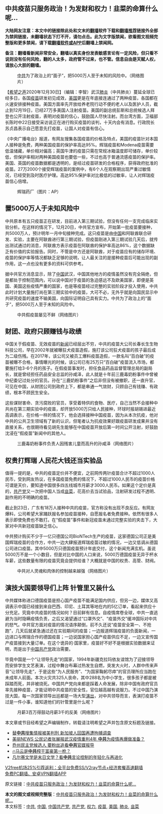  <h2>中共疫苗只服务政治！为发财和权力！韭菜的命算什么呢...</h2> <p class="notice"><b>大陆网友注意：本文中的链接除此处和文末的<a href="https://github.com/bannedbook/fanqiang" >翻墙</a>软件下载和<a href="https://github.com/killgcd/justmysocks/blob/master/README.md">翻墙推荐</a>链接外全部为禁网链接，未翻墙状态下打不开，请勿点击。此为文字版禁闻，欲看图文视频完整版和更多禁闻，请下载<a href="https://github.com/bannedbook/fanqiang">翻墙软件或APP</a>后翻墙上禁闻网。</p><p>备注：翻墙看新闻非常安全，翻墙以真实身份发表敏感言论有一定风险，但只看不说则没有任何风险，翻的人太多，政府管不过来，也不管。信息自由是天赋人权，请放心大胆的翻墙。</b></p>  <div class="entry"> <figure><figcaption><a href="https://www.bannedbook.org/bnews/tag/%e4%b8%ad%e5%85%b1/" class="st_tag internal_tag" rel="tag" title="标签 中共 下的日志">中共</a>为了政治上的“面子”，把5000万人至于未知的风险中。（网络图片）</figcaption></figure> <p>【<span class='wp_keywordlink_affiliate'><a href="https://www.soundofhope.org" title="希望之声" target="_blank">希望之声</a></span>2020年12月30日】（编辑：李智）武汉<a href="https://www.bannedbook.org/bnews/tag/%e8%82%ba%e7%82%8e/" class="st_tag internal_tag" rel="tag" title="标签 肺炎 下的日志">肺炎</a>（中共肺炎）蔓延全球已经多日，各国<a href="https://www.bannedbook.org/bnews/tag/%e7%96%ab%e8%8b%97/" class="st_tag internal_tag" rel="tag" title="标签 疫苗 下的日志">疫苗</a>研发初见成效，<a href="https://www.bannedbook.org/bnews/tag/%e7%be%8e%e5%9b%bd/" class="st_tag internal_tag" rel="tag" title="标签 美国 下的日志">美国</a>更是在年底接连通过了两种疫苗，各国都在火速安排接种疫苗。美国方面率先开放给养老院行动不便的老人以及医护人员，截止到12月19日，已经27万多美国人注射疫苗。美国的副总统彭斯和总统候选人拜登也公开注射疫苗，表明对疫苗的信心，鼓励国人尽快注射。而台湾方面，卫福部长陈时中22日接受采访说正在进行购买疫苗的谈判，十天内会有消息。行政院长苏贞昌表示自己愿意先打疫苗，让国人对疫苗有信心。</p> <p>《中央广播电台》报道，有网友搜集各国疫苗的价格及特点，美国的疫苗针对本国人接种是免费，两种美国疫苗的保护率高达95%。辉瑞疫苗和Modena疫苗需要低温储藏，单价相对偏高；英国牛津的疫苗只需在常规冰箱温度即可储存，单价较低，但保护率相对两种美国疫苗也要低一些，不过也高于普通流感疫苗的保护率。美国、英国的疫苗数据都是透明的，是经过疫苗研发的合格程序，获得政府批准的疫苗。27万2000个接受辉瑞疫苗的案例中，有6个人在观察期出现严重过敏情况，已经受到及时医疗护理。高达95%保护率对比极低的过敏率，让人对辉瑞疫苗信心倍增。</p> <figure><figcaption>辉瑞药厂（图片：AP）</figcaption></figure> <h2>置5000万人于未知风险中</h2> <p>中共原本有五只疫苗正在研发，目前进入第三期试验，但没有任何一支完成临床实验分析。在这样的情况下，12月20日，中共官方宣布，开始第一批疫苗要接种，共5000万人，预计明年一月中旬接种完成。这只疫苗是由<span class='wp_keywordlink_affiliate'><a href="https://www.bannedbook.org/" title="中国" target="_blank">中国</a></span>和阿联酋联合研发、实验，主要在阿联酋进行第三期试验，但疫苗刚进入第三期试验几天后，就传出测试通过的消息，阿联酋方表示疫苗在阿联酋的保护率高达86%，这个数据缺乏有价值的实验报告。同时，不管是中方还是阿联酋，对于疫苗应有的储存环境、疫苗的保护率等情况都缺乏足够的说明，让人最关注的是接种疫苗后可能出现的副作用，这一点也没有更多的资料可供参考。</p>  <p>据中共官方消息显示，除了<a href="https://www.bannedbook.org/bnews/tag/%E4%B8%AD%E5%9B%BD/" class="st_tag internal_tag" rel="tag" title="标签 中国 下的日志">中国</a>武汉，中国其他地方的疫情虽然没有完全隔绝，但是都处于控制范围内，可以说中国对于疫苗的急迫感远不及欧美国家，即便是英国、美国这些疫情严重的国家，也是等疫苗经过完整的实验阶段才投入使用，中共此时计划大量施打尚在第三期实验中的疫苗，大可不必，无外乎就是向国民显示中共研究疫苗的速度不输美国，向国际证明自己具有实力。中共为了政治上的“面子”，把5000万人至于未知的风险中。</p> <figure><figcaption>中共假疫苗屡见不鲜（网络图片）</figcaption></figure> <h2>财团、政府只顾赚钱与政绩</h2> <p>中国关于假疫苗、无效疫苗的<span class='wp_keywordlink_affiliate'><a href="https://www.bannedbook.org/" title="新闻">新闻</a></span>已经层出不穷，中共的疫苗大公司长春长生生物科技公司，早在2002年就被曝狂犬疫苗造假，施打该公司狂犬疫苗的孩子最后成为二级伤残。在2017年，该公司又被员工爆料疫苗造假，一款名叫“百白破”的疫苗被曝不合格，事情曝光的时候，该公司已有25万只“百白破”疫苗流入市场，都要施打给3-6个月的孩子。在假疫苗事发时，担任食品药品监督管理总局的副局长，就是曾经担任药品安全总监的孙咸泽，此人就是十年前三鹿毒奶粉事件中曾被中纪委记过处分的官员。孙在“三鹿奶粉事件”之后非但没有被撤职，还一直升官，可见在中国，从财团公司到政府上下，都是串通一气敛财，只顾自己有钱赚、有政绩，根本不顾民生安全。</p> <p>这些谋财害命、贪污腐败的官员，享受着特供的食物、医疗，自己当然不会接种中共尚在第三期实验中的疫苗，却开放5000万只给人民接种，环球时报胡锡进最近高调表示，在价格一样的情况下，他会选择接种中国疫苗，因为从本次抗疫，他对中共的公共卫生领域有了新的认识，但笔者认为抗疫效果好跟疫苗研发成果并没有直接关系，也很期待看见胡先生能够在中国疫苗开放后第一时间公开注射，好鼓励沈浸在“假疫苗”新闻中的其他人。</p>  <figure><figcaption>三鹿毒奶粉事件负责人因残害儿童而高升的孙咸泽（网络图片）</figcaption></figure> <h2>权贵打辉瑞 人民花大钱还当实验品</h2> <p>值得一提的是，中共的疫苗定价并不便宜，之前网传两针疫苗合计不超过1000人民币，受到网友热议，在多国疫苗免费的情况下，不超过1000人民币的疫苗价格可谓是天价，要知道中国很多四五线城市月薪才3000人民币。如果这个定价是真的，<a href="https://www.bannedbook.org/bnews/tag/%e5%85%b1%e4%ba%a7%e5%85%9a/" class="st_tag internal_tag" rel="tag" title="标签 共产党 下的日志">共产党</a>又一次把中国人当成<a href="https://www.bannedbook.org/bnews/tag/%e9%9f%ad%e8%8f%9c/" class="st_tag internal_tag" rel="tag" title="标签 韭菜 下的日志">韭菜</a>，花高价去当试验品，注射研发过程不透明、副作用的不明确的疫苗。</p> <p>截止到23日，广东有18万人接种中共的疫苗，官方称没有出现不良反应。有网友爆料，公司希望大家踊跃报名参加疫苗接种，自愿报名者免费接种。依然有很多人表示即使免费也不敢打。在“假疫苗”事件和新冠疫苗未通过完整实验的夹击下，大家对中共新冠疫苗缺乏信心。</p> <p>中共预计购买不少于一亿只德国公司BioNTech生产的疫苗，这家德国公司正是美国辉瑞疫苗的合作方，中共一边大肆报道辉瑞疫苗过敏的情况，一边又低调从德国公司进口疫苗。其中5000万只德国疫苗预计年底交付，这个新闻充满玄机。虽说5000万不是一个小数目，但是对比中国的人口来说，5000万德国疫苗无异于杯水车薪，这些数量有限的疫苗究竟会提供给谁？大概就是中国的权贵、高管、财阀。</p>  <figure><figcaption>中共对人灵魂和肉体的控制越来越强（网络图片）</figcaption></figure> <h2>演技大国要领导们上阵 针管里又装什么</h2> <p>中共媒体称进口德国疫苗是担心国产疫苗不能满足国内供应，但另一边，媒体又高调表示中国已经接到来自巴西、印尼、土耳其等地在内的5亿订单，看起来供应十分充足。究竟中共疫苗的情况如何？目前鲜有信息。自疫情席卷全球，中共一直逃避为当时隐瞒疫情负责，之后又渴望通过“口罩外交”、“疫苗外交”缓冲国际对中共的怒气。中共官方面对疫苗的情况语序颠倒，前不久还说“疫苗安全第一、不抢跑”，几天后就紧急通过还在实验期间的疫苗；一边报道辉瑞疫苗的负面新闻，一边进口与辉瑞合作的德国疫苗；一边说国家担心国产疫苗供应不足，一边又宣传国产疫苗接到大量订单。在这个诡异的·国家里，疫苗好不好不是根据实验数据来证明，而是出于<a href="https://www.bannedbook.org/bnews/tag/%e4%b8%ad%e5%9b%bd%e5%85%b1%e4%ba%a7%e5%85%9a/" class="st_tag internal_tag" rel="tag" title="标签 中国共产党 下的日志">中国共产党</a>政治需要。</p> <p>毕竟中国是一个“让领导先走”的国家，1994年新疆克拉玛依友谊馆为了迎接领导而安排学生文艺表演，过程中舞台布幕过热发生自燃，突发大火时，人群中传来声音“让领导先走”，于是这些“为人民服务”、“为国家鞠躬尽瘁”的官员理所应当跑在未成年人前面。本次火灾共325人丧命，其中288名为中小学生，很多孩子都是被踩踏而死，并非被烧死。中国共产党向来都是踩着人命发展，除非中国有政府官员率先接种疫苗，才能证明中共疫苗的安全性，官位越高越有说服力。不过中国乃演技大国，每一次国家领导出巡都是一场大型<span class='wp_keywordlink_affiliate'><a href="https://zh-cn.shenyunperformingarts.org/" title="演出" target="_blank">演出</a></span>，对中共领导而言，表演打疫苗不过是一件小事，谁知道他们的针管里是什么呢？</p> <figure><figcaption>月薪3百万得鼓动月薪3千的反美（网络图片）</figcaption></figure> <p>本文章或节目经希望之声编辑制作，转载请注明希望之声并包含原文标题及链接。</p>  <ul class='op-related-articles' title='相关阅读'> <li><a href='https://www.bannedbook.org/bnews/comments/20201230/1457988.html' target='_blank'>替<b>中共</b>搜集情报被美判刑 新加坡人回国再遭拘捕调查</a></li> <li><a href='https://www.bannedbook.org/bnews/bannedvideo/20201230/1457975.html' target='_blank'>美丽NEWS 公民记者张展报武汉疫情重判4年 <b>中共</b>为疫情再爆做准备？</a></li> <li><a href='https://www.bannedbook.org/bnews/comments/20201230/1457974.html' target='_blank'>乔州民主党候选人 要粉丝追看<b>中共</b>官媒报导</a></li> <li><a href='https://www.bannedbook.org/bnews/bannedvideo/20201230/1457937.html' target='_blank'>🔥马云是<b>中共</b>榨干富豪第一枪？</a></li> <li><a href='https://www.bannedbook.org/bnews/headline/20201230/1457936.html' target='_blank'>凡尔赛文学是末日文学？看<b>中共</b>言论控制的年轻化与再进化</a></li> </ul> <p class="texttj"> <a href="https://github.com/bannedbook/fanqiang/wiki/V2ray%E6%9C%BA%E5%9C%BA" target="_blank">V2free机场25%引荐返利：全平台免费SS/V2ray节点+经济套餐高速翻墙</a><br/> <a href="https://github.com/bannedbook/fanqiang/wiki/%E7%A6%81%E9%97%BB%E7%BD%91%E5%AE%89%E5%8D%93%E7%BF%BB%E5%A2%99%E6%96%B0%E9%97%BBAPP" target="_blank">免费PC翻墙、安卓VPN翻墙APP</a></p><p>原文链接：<a class="src_link"  href="https://www.soundofhope.org/post/458722" target="_blank">中共疫苗只服务政治！为发财和权力！韭菜的命算什么呢&#8230;</a></p><a name='sharetosocial'></a>       <div><b>本文的图文或视频完整版</b>：<a href='https://www.bannedbook.org/bnews/comments/20201230/1457987.html'>中共疫苗只服务政治！为发财和权力！韭菜的命算什么呢&#8230;</a></div>  </div><!--END ENTRY--> <div class="postfooter"> <div>本文标签：<a href="https://www.bannedbook.org/bnews/tag/%e4%b8%ad%e5%85%b1/" rel="tag">中共</a>, <a href="https://www.bannedbook.org/bnews/tag/%E4%B8%AD%E5%9B%BD/" rel="tag">中国</a>, <a href="https://www.bannedbook.org/bnews/tag/%e4%b8%ad%e5%9b%bd%e5%85%b1%e4%ba%a7%e5%85%9a/" rel="tag">中国共产党</a>, <a href="https://www.bannedbook.org/bnews/tag/%e5%85%b1%e4%ba%a7%e5%85%9a/" rel="tag">共产党</a>, <a href="https://www.bannedbook.org/bnews/tag/%E6%9D%83%E5%8A%9B/" rel="tag">权力</a>, <a href="https://www.bannedbook.org/bnews/tag/%e7%96%ab%e8%8b%97/" rel="tag">疫苗</a>, <a href="https://www.bannedbook.org/bnews/tag/%e7%be%8e%e5%9b%bd/" rel="tag">美国</a>, <a href="https://www.bannedbook.org/bnews/tag/%e8%82%ba%e7%82%8e/" rel="tag">肺炎</a>, <a href="https://www.bannedbook.org/bnews/tag/%e9%9f%ad%e8%8f%9c/" rel="tag">韭菜</a></div>  </div><!--END POSTFOOTER--> 